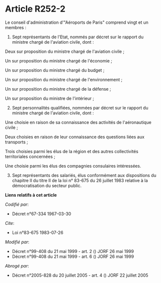 # Article R252-2

Le conseil d'administration d'"Aéroports de Paris" comprend vingt et un membres :

1. Sept représentants de l'Etat, nommés par décret sur le rapport du ministre chargé de l'aviation civile, dont :

Deux sur proposition du ministre chargé de l'aviation civile ;

Un sur proposition du ministre chargé de l'économie ;

Un sur proposition du ministre chargé du budget ;

Un sur proposition du ministre chargé de l'environnement ;

Un sur proposition du ministre chargé de la défense ;

Un sur proposition du ministre de l'intérieur ;

2. Sept personnalités qualifiées, nommées par décret sur le rapport du ministre chargé de l'aviation civile, dont :

Une choisie en raison de sa connaissance des activités de l'aéronautique civile ;

Deux choisies en raison de leur connaissance des questions liées aux transports ;

Trois choisies parmi les élus de la région et des autres collectivités territoriales concernées ;

Une choisie parmi les élus des compagnies consulaires intéressées.

3. Sept représentants des salariés, élus conformément aux dispositions du chapitre II du titre II de la loi n° 83-675 du 26
juillet 1983 relative à la démocratisation du secteur public.

**Liens relatifs à cet article**

_Codifié par_:

  - Décret n°67-334 1967-03-30

_Cite_:

  - Loi n°83-675 1983-07-26

_Modifié par_:

  - Décret n°99-408 du 21 mai 1999 - art. 2 () JORF 26 mai 1999
  - Décret n°99-408 du 21 mai 1999 - art. 6 () JORF 26 mai 1999

_Abrogé par_:

  - Décret n°2005-828 du 20 juillet 2005 - art. 4 () JORF 22 juillet 2005
